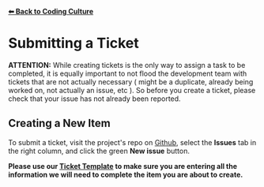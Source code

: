 **[⬅ Back to Coding Culture](../README.md)**

# Submitting a Ticket

**ATTENTION:** While creating tickets is the only way to assign a task to be completed, it is equally important to not flood the development team with tickets that are not actually necessary ( might be a duplicate, already being worked on, not actually an issue, etc ).  So before you create a ticket, please check that your issue has not already been reported.

## Creating a New Item

To submit a ticket, visit the project's repo on [Github](https://github.com/CivilServiceUSA), select the **Issues** tab in the right column,  and click the green **New issue** button.

**Please use our [Ticket Template](../templates/ticket-template.md) to make sure you are entering all the information we will need to complete the item you are about to create.**